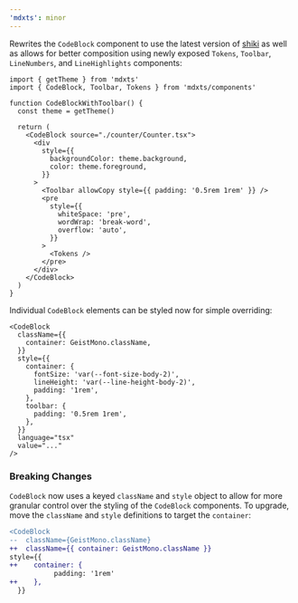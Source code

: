 ```yaml
---
'mdxts': minor
---
```


Rewrites the `CodeBlock` component to use the latest version of [shiki](https://shiki.style/) as well as allows for better composition using newly exposed `Tokens`, `Toolbar`, `LineNumbers`, and `LineHighlights` components:

```tsx
import { getTheme } from 'mdxts'
import { CodeBlock, Toolbar, Tokens } from 'mdxts/components'

function CodeBlockWithToolbar() {
  const theme = getTheme()

  return (
    <CodeBlock source="./counter/Counter.tsx">
      <div
        style={{
          backgroundColor: theme.background,
          color: theme.foreground,
        }}
      >
        <Toolbar allowCopy style={{ padding: '0.5rem 1rem' }} />
        <pre
          style={{
            whiteSpace: 'pre',
            wordWrap: 'break-word',
            overflow: 'auto',
          }}
        >
          <Tokens />
        </pre>
      </div>
    </CodeBlock>
  )
}
```

Individual `CodeBlock` elements can be styled now for simple overriding:

```tsx
<CodeBlock
  className={{
    container: GeistMono.className,
  }}
  style={{
    container: {
      fontSize: 'var(--font-size-body-2)',
      lineHeight: 'var(--line-height-body-2)',
      padding: '1rem',
    },
    toolbar: {
      padding: '0.5rem 1rem',
    },
  }}
  language="tsx"
  value="..."
/>
```

### Breaking Changes

`CodeBlock` now uses a keyed `className` and `style` object to allow for more granular control over the styling of the `CodeBlock` components. To upgrade, move the `className` and `style` definitions to target the `container`:

```diff
<CodeBlock
--  className={GeistMono.className}
++  className={{ container: GeistMono.className }}
style={{
++    container: {
           padding: '1rem'
++    },
  }}
```
